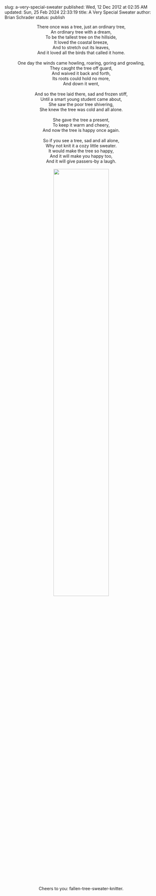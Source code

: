 slug: a-very-special-sweater
published: Wed, 12 Dec 2012 at 02:35 AM
updated: Sun, 25 Feb 2024 22:33:19 
title: A Very Special Sweater
author: Brian Schrader
status: publish

<center><p>There once was a tree, just an ordinary tree, <br>An ordinary tree with a dream, <br>To be the tallest tree on the hillside, <br>It loved the coastal breeze, <br>And to stretch out its leaves, <br>And it loved all the birds that called it home. <br><br>One day the winds came howling, roaring, goring and growling,<br>They caught the tree off guard, <br>And waived it back and forth, <br>Its roots could hold no more, <br>And down it went,<br><br>And so the tree laid there, sad and frozen stiff, <br>Until a smart young student came about, <br>She saw the poor tree shivering, <br>She knew the tree was cold and all alone. <br><br>She gave the tree a present, <br>To keep it warm and cheery, <br>And now the tree is happy once again. <br><br>So if you see a tree, sad and all alone, <br>Why not knit it a cozy little sweater. <br>It would make the tree so happy, <br>And it will make you happy too, <br>And it will give passers-by a laugh. <br><br><a href="http://images.biteofanapple.com/blog/tree-with-sweater.jpg"><img class="body-image-center" src="http://images.biteofanapple.com/blog/tree-with-sweater.jpg" style="width:60%;"></a><br><br>Cheers to you: fallen-tree-sweater-knitter. </center>

